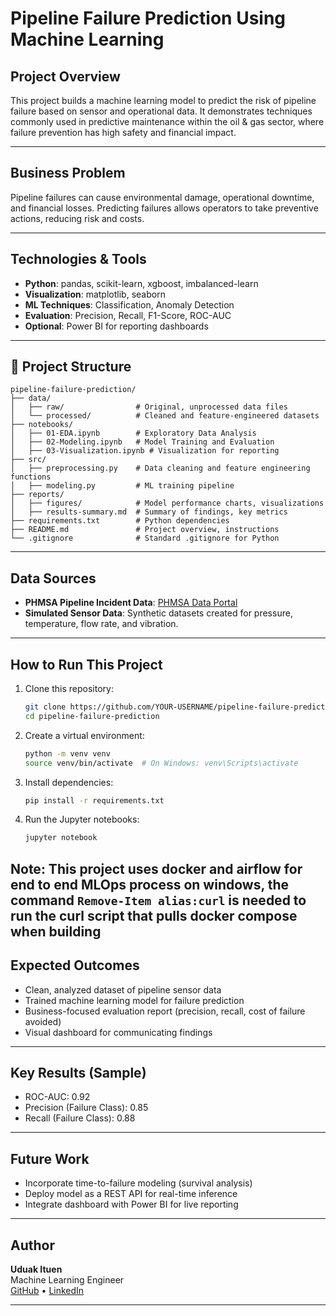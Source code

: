 # Pipeline Failure Prediction Using Machine Learning

## Project Overview
This project builds a machine learning model to predict the risk of pipeline failure based on sensor and operational data. It demonstrates techniques commonly used in predictive maintenance within the oil & gas sector, where failure prevention has high safety and financial impact.

---

## Business Problem
Pipeline failures can cause environmental damage, operational downtime, and financial losses. Predicting failures allows operators to take preventive actions, reducing risk and costs.

---

## Technologies & Tools
- **Python**: pandas, scikit-learn, xgboost, imbalanced-learn
- **Visualization**: matplotlib, seaborn
- **ML Techniques**: Classification, Anomaly Detection
- **Evaluation**: Precision, Recall, F1-Score, ROC-AUC
- **Optional**: Power BI for reporting dashboards

---

## 📂 Project Structure
```
pipeline-failure-prediction/
├── data/
│   ├── raw/                # Original, unprocessed data files
│   └── processed/          # Cleaned and feature-engineered datasets
├── notebooks/
│   ├── 01-EDA.ipynb        # Exploratory Data Analysis
│   ├── 02-Modeling.ipynb   # Model Training and Evaluation
│   ├── 03-Visualization.ipynb # Visualization for reporting
├── src/
│   ├── preprocessing.py    # Data cleaning and feature engineering functions
│   ├── modeling.py         # ML training pipeline
├── reports/
│   ├── figures/            # Model performance charts, visualizations
│   ├── results-summary.md  # Summary of findings, key metrics
├── requirements.txt        # Python dependencies
├── README.md               # Project overview, instructions
└── .gitignore              # Standard .gitignore for Python
```


---

## Data Sources
- **PHMSA Pipeline Incident Data**: [PHMSA Data Portal](https://www.phmsa.dot.gov/data-and-statistics/pipeline/pipeline-incident-20-year-trends)
- **Simulated Sensor Data**: Synthetic datasets created for pressure, temperature, flow rate, and vibration.

---

## How to Run This Project
1. Clone this repository:
    ```bash
    git clone https://github.com/YOUR-USERNAME/pipeline-failure-prediction.git
    cd pipeline-failure-prediction
    ```

2. Create a virtual environment:
    ```bash
    python -m venv venv
    source venv/bin/activate  # On Windows: venv\Scripts\activate
    ```

3. Install dependencies:
    ```bash
    pip install -r requirements.txt
    ```

4. Run the Jupyter notebooks:
    ```bash
    jupyter notebook
    ```
Note: This project uses docker and airflow for end to end MLOps process
on windows, the command 
```Remove-Item alias:curl```
is needed to run the curl script that pulls docker compose when building
---

## Expected Outcomes
- Clean, analyzed dataset of pipeline sensor data
- Trained machine learning model for failure prediction
- Business-focused evaluation report (precision, recall, cost of failure avoided)
- Visual dashboard for communicating findings

---

## Key Results (Sample)
- ROC-AUC: 0.92
- Precision (Failure Class): 0.85
- Recall (Failure Class): 0.88

---

## Future Work
- Incorporate time-to-failure modeling (survival analysis)
- Deploy model as a REST API for real-time inference
- Integrate dashboard with Power BI for live reporting

---

## Author
**Uduak Ituen**  
Machine Learning Engineer  
[GitHub](https://github.com/udituen) • [LinkedIn](https://linkedin.com/in/uduak-ituen)

---

